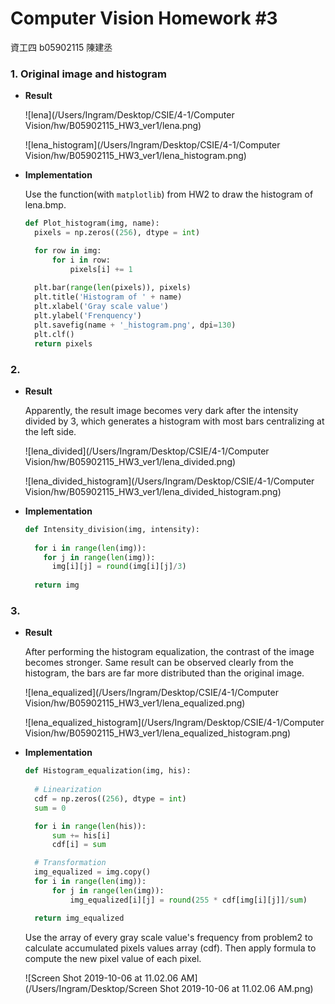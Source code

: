 # Computer Vision Homework #3

資工四 b05902115 陳建丞

### 1. Original image and histogram

* **Result**

  ![lena](/Users/Ingram/Desktop/CSIE/4-1/Computer Vision/hw/B05902115_HW3_ver1/lena.png)

  ![lena_histogram](/Users/Ingram/Desktop/CSIE/4-1/Computer Vision/hw/B05902115_HW3_ver1/lena_histogram.png)

* **Implementation**

  Use the function(with ```matplotlib```) from HW2 to draw the histogram of lena.bmp.

  ``````python
  def Plot_histogram(img, name):
  	pixels = np.zeros((256), dtype = int)
  
  	for row in img:
  		for i in row:
  			pixels[i] += 1
  	
  	plt.bar(range(len(pixels)), pixels)
  	plt.title('Histogram of ' + name)
  	plt.xlabel('Gray scale value')
  	plt.ylabel('Frenquency')
  	plt.savefig(name + '_histogram.png', dpi=130)
  	plt.clf()
  	return pixels
  ``````

  





### 2.  

* **Result**

  Apparently, the result image becomes very dark after the intensity divided by 3, which generates a histogram with most bars centralizing at the left side.

  ![lena_divided](/Users/Ingram/Desktop/CSIE/4-1/Computer Vision/hw/B05902115_HW3_ver1/lena_divided.png)

  ![lena_divided_histogram](/Users/Ingram/Desktop/CSIE/4-1/Computer Vision/hw/B05902115_HW3_ver1/lena_divided_histogram.png)

* **Implementation**

  ```python
  def Intensity_division(img, intensity):
    
    for i in range(len(img)):
      for j in range(len(img)):
        img[i][j] = round(img[i][j]/3)
        
    return img
  ```

  

### 3.

* **Result**

  After performing the histogram equalization, the contrast of the image becomes stronger. Same result can be observed clearly from the histogram, the bars are far more distributed than the original image.

  ![lena_equalized](/Users/Ingram/Desktop/CSIE/4-1/Computer Vision/hw/B05902115_HW3_ver1/lena_equalized.png)

  ![lena_equalized_histogram](/Users/Ingram/Desktop/CSIE/4-1/Computer Vision/hw/B05902115_HW3_ver1/lena_equalized_histogram.png)

* **Implementation**

  

  ```python
  def Histogram_equalization(img, his):
  	
  	# Linearization
  	cdf = np.zeros((256), dtype = int)
  	sum = 0
  
  	for i in range(len(his)):
  		sum += his[i]
  		cdf[i] = sum
  
  	# Transformation
  	img_equalized = img.copy()
  	for i in range(len(img)):
  		for j in range(len(img)):
  			img_equalized[i][j] = round(255 * cdf[img[i][j]]/sum)
  
  	return img_equalized
  ```

  Use the array of every gray scale value's frequency from problem2 to calculate accumulated pixels values array (cdf). Then apply formula to compute the new pixel value of each pixel.

  ![Screen Shot 2019-10-06 at 11.02.06 AM](/Users/Ingram/Desktop/Screen Shot 2019-10-06 at 11.02.06 AM.png)

  